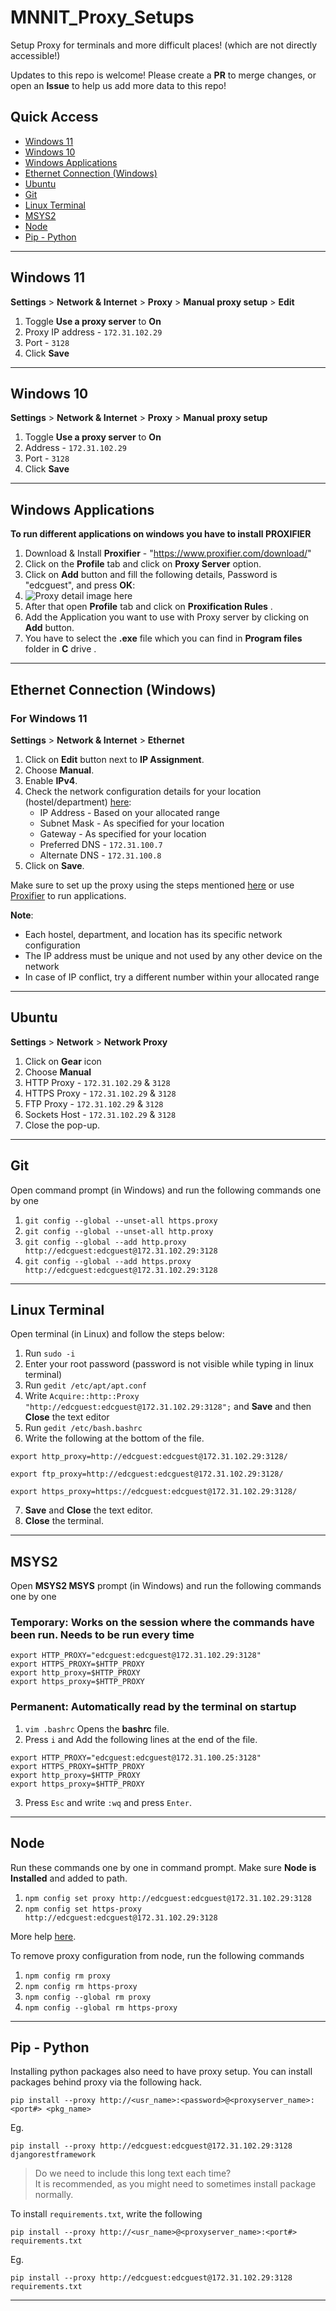 # MNNIT_Proxy_Setups
Setup Proxy for terminals and more difficult places! (which are not directly accessible!)

Updates to this repo is welcome! Please create a **PR** to merge changes, or open an **Issue** to help us add more data to this repo!


## Quick Access
  - [Windows 11](#windows-11)
  - [Windows 10](#windows-10)
  - [Windows Applications](#windows-applications)
  - [Ethernet Connection (Windows)](#ethernet-connection-windows)
  - [Ubuntu](#ubuntu)
  - [Git](#git)
  - [Linux Terminal](#linux-terminal)
  - [MSYS2](#msys2)
  - [Node](#node)
  - [Pip - Python](#pip---python)

<hr>

## Windows 11
**Settings** > **Network & Internet** > **Proxy** > **Manual proxy setup** > **Edit**

1. Toggle **Use a proxy server** to **On**
2. Proxy IP address - ```172.31.102.29```
3. Port - ```3128```
4. Click **Save**

<hr>

## Windows 10
**Settings** > **Network & Internet** > **Proxy** > **Manual proxy setup**

1. Toggle **Use a proxy server** to **On**
2. Address - ```172.31.102.29```
3. Port - ```3128```
4. Click **Save**

<hr>

## Windows Applications
**To run different applications on windows you have to install PROXIFIER**

1. Download & Install **Proxifier** - "https://www.proxifier.com/download/"
2. Click on the **Profile** tab and click on **Proxy Server** option.
3. Click on **Add** button and fill the following details, Password is "edcguest", and press **OK**:
4. ![Proxy detail image here](content/proxy_details.png)
5. After that open **Profile** tab and click on **Proxification Rules** .
6. Add the Application you want to use with Proxy server by clicking on **Add** button.
7. You have to select the **.exe** file which you can find in **Program files** folder in **C** drive .

<hr>

## Ethernet Connection (Windows)
### For Windows 11
**Settings** > **Network & Internet** > **Ethernet**

1. Click on **Edit** button next to **IP Assignment**.
2. Choose **Manual**.
3. Enable **IPv4**.
4. Check the network configuration details for your location (hostel/department) [here](https://mnnit.ac.in/computercentre/index.php/ip-address-scheme):
    - IP Address - Based on your allocated range
    - Subnet Mask - As specified for your location
    - Gateway - As specified for your location
    - Preferred DNS - `172.31.100.7`
    - Alternate DNS - `172.31.100.8`
5. Click on **Save**.

Make sure to set up the proxy using the steps mentioned [here](#windows-11) or use [Proxifier](#windows-applications) to run applications. 

**Note**: 
- Each hostel, department, and location has its specific network configuration
- The IP address must be unique and not used by any other device on the network
- In case of IP conflict, try a different number within your allocated range

<hr>

## Ubuntu
**Settings** > **Network** > **Network Proxy**

1. Click on **Gear** icon
2. Choose **Manual**
3. HTTP Proxy - ```172.31.102.29``` & ```3128```
4. HTTPS Proxy - ```172.31.102.29``` & ```3128```
5. FTP Proxy - ```172.31.102.29``` & ```3128```
6. Sockets Host - ```172.31.102.29``` & ```3128```
7. Close the pop-up.

<hr>

## Git
Open command prompt (in Windows) and run the following commands one by one

1. ```git config --global --unset-all https.proxy```
2. ```git config --global --unset-all http.proxy```
3. ```git config --global --add http.proxy http://edcguest:edcguest@172.31.102.29:3128```
4. ```git config --global --add https.proxy http://edcguest:edcguest@172.31.102.29:3128```

<hr>

## Linux Terminal
Open terminal (in Linux) and follow the steps below:

1. Run ```sudo -i```
2. Enter your root password (password is not visible while typing in linux terminal)
3. Run ```gedit /etc/apt/apt.conf```
4. Write ```Acquire::http::Proxy "http://edcguest:edcguest@172.31.102.29:3128";``` and **Save** and then **Close** the text editor
5. Run ```gedit /etc/bash.bashrc```
6. Write the following at the bottom of the file.
```
export http_proxy=http://edcguest:edcguest@172.31.102.29:3128/

export ftp_proxy=http://edcguest:edcguest@172.31.102.29:3128/

export https_proxy=https://edcguest:edcguest@172.31.102.29:3128/
```
7. **Save** and **Close** the text editor.
8. **Close** the terminal.

<hr>

## MSYS2
Open **MSYS2 MSYS** prompt (in Windows) and run the following commands one by one

### Temporary: Works on the session where the commands have been run. Needs to be run every time
```
export HTTP_PROXY="edcguest:edcguest@172.31.102.29:3128"
export HTTPS_PROXY=$HTTP_PROXY
export http_proxy=$HTTP_PROXY
export https_proxy=$HTTP_PROXY
```

### Permanent: Automatically read by the terminal on startup
1. ```vim .bashrc``` Opens the **bashrc** file. 
2. Press ```i``` and Add the following lines at the end of the file.
```
export HTTP_PROXY="edcguest:edcguest@172.31.100.25:3128"
export HTTPS_PROXY=$HTTP_PROXY
export http_proxy=$HTTP_PROXY
export https_proxy=$HTTP_PROXY
```
3. Press ```Esc``` and write ```:wq``` and press ```Enter```.

<hr>

## Node
Run these commands one by one in command prompt.
Make sure **Node is Installed** and added to path.

1. ```npm config set proxy http://edcguest:edcguest@172.31.102.29:3128```
2. ```npm config set https-proxy http://edcguest:edcguest@172.31.102.29:3128```

More help [here](https://www.jhipster.tech/configuring-a-corporate-proxy/).

To remove proxy configuration from node, run the following commands
1. ```npm config rm proxy```
2. ```npm config rm https-proxy```
3. ```npm config --global rm proxy```
4. ```npm config --global rm https-proxy```

<hr>

## Pip - Python

Installing python packages also need to have proxy setup. You can install packages behind proxy via the following hack.

```pip install --proxy http://<usr_name>:<password>@<proxyserver_name>:<port#> <pkg_name>```

Eg.

```pip install --proxy http://edcguest:edcguest@172.31.102.29:3128 djangorestframework```

> Do we need to include this long text each time? <br>
> It is recommended, as you might need to sometimes install package normally. 

To install `requirements.txt`, write the following

```pip install --proxy http://<usr_name>@<proxyserver_name>:<port#> requirements.txt```

Eg.

```pip install --proxy http://edcguest:edcguest@172.31.102.29:3128 requirements.txt```

<hr>